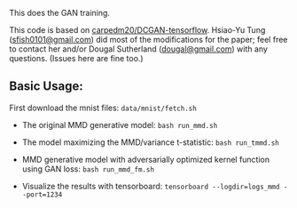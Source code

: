 This does the GAN training.

This code is based on [carpedm20/DCGAN-tensorflow](https://github.com/carpedm20/DCGAN-tensorflow). Hsiao-Yu Tung (sfish0101@gmail.com) did most of the modifications for the paper; feel free to contact her and/or Dougal Sutherland (dougal@gmail.com) with any questions. (Issues here are fine too.)


## Basic Usage:

First download the mnist files: `data/mnist/fetch.sh`

- The original MMD generative model: `bash run_mmd.sh`


- The model maximizing the MMD/variance t-statistic: `bash run_tmmd.sh`

- MMD generative model with adversarially optimized kernel function using GAN
loss: `bash run_mmd_fm.sh`

- Visualize the results with tensorboard: `tensorboard --logdir=logs_mmd --port=1234`
